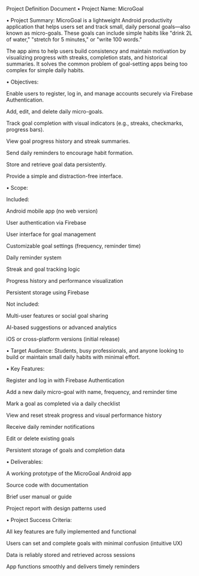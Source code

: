 Project Definition Document
• Project Name:
MicroGoal

• Project Summary:
MicroGoal is a lightweight Android productivity application that helps users set and track small, daily personal goals—also known as micro-goals. These goals can include simple habits like "drink 2L of water," "stretch for 5 minutes," or "write 100 words."

The app aims to help users build consistency and maintain motivation by visualizing progress with streaks, completion stats, and historical summaries. It solves the common problem of goal-setting apps being too complex for simple daily habits.

• Objectives:

Enable users to register, log in, and manage accounts securely via Firebase Authentication.

Add, edit, and delete daily micro-goals.

Track goal completion with visual indicators (e.g., streaks, checkmarks, progress bars).

View goal progress history and streak summaries.

Send daily reminders to encourage habit formation.

Store and retrieve goal data persistently.

Provide a simple and distraction-free interface.

• Scope:

Included:

Android mobile app (no web version)

User authentication via Firebase

User interface for goal management

Customizable goal settings (frequency, reminder time)

Daily reminder system

Streak and goal tracking logic

Progress history and performance visualization

Persistent storage using Firebase

Not included:

Multi-user features or social goal sharing

AI-based suggestions or advanced analytics

iOS or cross-platform versions (initial release)

• Target Audience:
Students, busy professionals, and anyone looking to build or maintain small daily habits with minimal effort.

• Key Features:

Register and log in with Firebase Authentication

Add a new daily micro-goal with name, frequency, and reminder time

Mark a goal as completed via a daily checklist

View and reset streak progress and visual performance history

Receive daily reminder notifications

Edit or delete existing goals

Persistent storage of goals and completion data

• Deliverables:

A working prototype of the MicroGoal Android app

Source code with documentation

Brief user manual or guide

Project report with design patterns used

• Project Success Criteria:

All key features are fully implemented and functional

Users can set and complete goals with minimal confusion (intuitive UX)

Data is reliably stored and retrieved across sessions

App functions smoothly and delivers timely reminders
